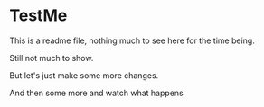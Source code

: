 # TestMe

This is a readme file, nothing much to see here for the time being.

Still not much to show.

But let's just make some more changes.

And then some more and watch what happens